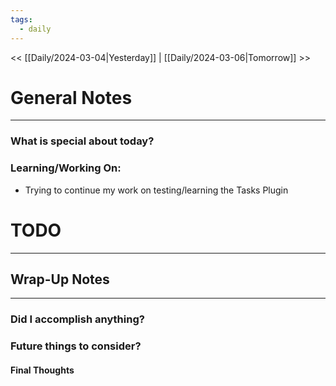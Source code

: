 ```yaml
---
tags:
  - daily
---
```


<< [[Daily/2024-03-04|Yesterday]] | [[Daily/2024-03-06|Tomorrow]] >>
# General Notes
---
### What is special about today?

### Learning/Working On:
- Trying to continue my work on testing/learning the Tasks Plugin



# TODO
---




## Wrap-Up Notes
---
### Did I accomplish anything?
### Future things to consider?
#### Final Thoughts

